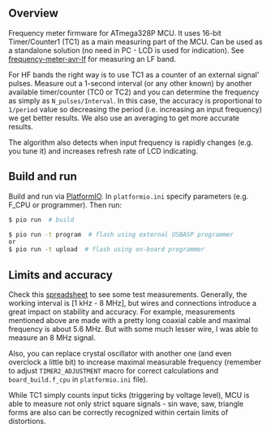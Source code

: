 ## Overview
Frequency meter firmware for ATmega328P MCU. It uses 16-bit Timer/Counter1 (TC1) as a main measuring part of the MCU. Can be used as a standalone solution (no need in PC - LCD is used for indication). See [frequency-meter-avr-lf](https://github.com/ussserrr/frequency-meter-avr-lf) for measuring an LF band.

For HF bands the right way is to use TC1 as a counter of an external signal' pulses. Measure out a 1-second interval (or any other known) by another available timer/counter (TC0 or TC2) and you can determine the frequency as simply as `N_pulses/Interval`. In this case, the accuracy is proportional to `1/period` value so decreasing the period (i.e. increasing an input frequency) we get better results. We also use an averaging to get more accurate results.

The algorithm also detects when input frequency is rapidly changes (e.g. you tune it) and increases refresh rate of LCD indicating.


## Build and run
Build and run via [PlatformIO](https://platformio.org/). In `platformio.ini` specify parameters (e.g. F_CPU or programmer). Then run:
```bash
$ pio run  # build

$ pio run -t program  # flash using external USBASP programmer
or
$ pio run -t upload  # flash using on-board programmer
```


## Limits and accuracy
Check this [spreadsheet](https://docs.google.com/spreadsheets/d/1x5buIiSePPuyIJX-X4MWf-NA7JHJYz23IA_RD0JLFfs/edit?usp=sharing) to see some test measurements. Generally, the working interval is [1 kHz - 8 MHz], but wires and connections introduce a great impact on stability and accuracy. For example, measurements mentioned above are made with a pretty long coaxial cable and maximal frequency is about 5.6 MHz. But with some much lesser wire, I was able to measure an 8 MHz signal.

Also, you can replace crystal oscillator with another one (and even overclock a little bit) to increase maximal measurable frequency (remember to adjust `TIMER2_ADJUSTMENT` macro for correct calculations and `board_build.f_cpu` in `platformio.ini` file).

While TC1 simply counts input ticks (triggering by voltage level), MCU is able to measure not only strict square signals - sin wave, saw, triangle forms are also can be correctly recognized within certain limits of distortions.

